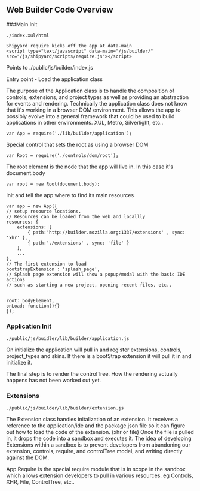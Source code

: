 ## Web Builder Code Overview 


###Main Init

	./index.xul/html
	
	Shipyard require kicks off the app at data-main
	<script type="text/javascript" data-main="/js/builder/" src="/js/shipyard/scripts/require.js"></script>
	
	

Points to ./public/js/builder/index.js

Entry point - Load the application class

The purpose of the Application class is to handle the composition of
controls, extensions, and project types as well as providing an
abstraction for events and rendering.  Technically the application class
does not know that it's working in a browser DOM environment.  This allows
the app to possibly evolve into a general framework that could be used
to build applications in other environments.  XUL, Metro, Silverlight, etc..
	
	var App = require('./lib/builder/application');
	
Special control that sets the root as using a browser DOM

	var	Root = require('./controls/dom/root');  
	
The root element is the node that the app will live in. In this case it's
document.body

	var root = new Root(document.body);
	
Init and tell the app where to find its main resources
	
	var app = new App({
	// setup resource locations.
	// Resources can be loaded from the web and locallly
	resources: {
		extensions: [
			{ path:'http://builder.mozilla.org:1337/extensions' , sync: 'xhr' },
			{ path:'./extensions' , sync: 'file' }
		],
		...
	},
	// The first extension to load
	bootstrapExtension : 'splash_page',
	// Splash page extension will show a popup/modal with the basic IDE actions
	// such as starting a new project, opening recent files, etc..
	
	
	root: bodyElement,
	onLoad: function(){}
	});
	
	
	
### Application Init

	./public/js/buidler/lib/builder/application.js

On initialize the application will pull in and register extensions,
controls, project_types and skins.  If there is a bootStrap extension it will
pull it in and initialize it.

The final step is to render the controlTree.  How the rendering actually happens
has not been worked out yet.

### Extensions

	./public/js/builder/lib/builder/extension.js

	
The Extension class handles initalization of an extension.  It receives a reference
to the application/ide and the package.json file so it can figure out how to load the code
of the extension. (xhr or file)   Once the file is pulled in, it drops the code into
a sandbox and executes it.  The idea of developing Extensions within a sandbox
is to prevent developers from abandoning our extension, controls, require,
and controlTree model, and writing directly against the DOM.

App.Require is the special require module that is in scope in the sandbox which
allows extension developers to pull in various resources. eg Controls, XHR, File,
ControlTree, etc..



